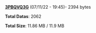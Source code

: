 [**3PBQVQ3G**](/data/3PBQVQ3G.txt) (07/11/22 - 19:45)- 2394 bytes

**Total Datas**: 2062

**Total Size**: 11.86 MB / 11.9 MB